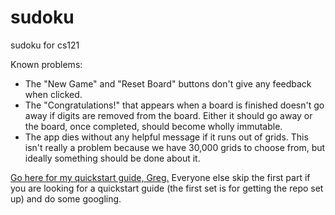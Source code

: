 sudoku
======

sudoku for cs121

Known problems:
  * The "New Game" and "Reset Board" buttons don't give any feedback when
    clicked.
  * The "Congratulations!" that appears when a board is finished doesn't go
    away if digits are removed from the board. Either it should go away or the
    board, once completed, should become wholly immutable.
  * The app dies without any helpful message if it runs out of grids. This
    isn't really a problem because we have 30,000 grids to choose from, but
    ideally something should be done about it.






[Go here for my quickstart guide, Greg.](https://gist.github.com/dunvi/4957372)
Everyone else skip the first part if you are looking for a quickstart
guide (the first set is for getting the repo set up) and do some googling.

